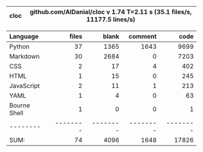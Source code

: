 cloc|github.com/AlDanial/cloc v 1.74  T=2.11 s (35.1 files/s, 11177.5 lines/s)
--- | ---

Language|files|blank|comment|code
:-------|-------:|-------:|-------:|-------:
Python|37|1365|1643|9699
Markdown|30|2684|0|7203
CSS|2|17|4|402
HTML|1|15|0|245
JavaScript|2|11|1|213
YAML|1|4|0|63
Bourne Shell|1|0|0|1
--------|--------|--------|--------|--------
SUM:|74|4096|1648|17826
